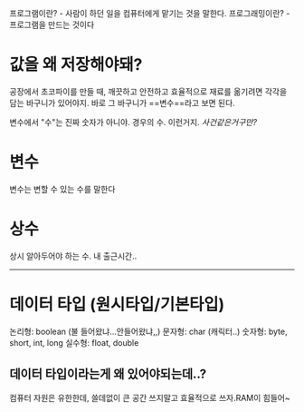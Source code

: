 
프로그램이란? - 사람이 하던 일을 컴퓨터에게 맡기는 것을 말한다.
프로그래밍이란? - 프로그램을 만드는 것이다


# 값을 왜 저장해야돼?

공장에서 초코파이를 만들 때, 깨끗하고 안전하고 효율적으로 재료를 옮기려면 각각을 담는 바구니가 있어야지. 바로 그 바구니가 ==변수==라고 보면 된다.

변수에서 "수"는 진짜 숫자가 아니야. 경우의 수. 이런거지. *사건같은거구만?*

# 변수
변수는 변할 수 있는 수를 말한다

# 상수
상시 알아두어야 하는 수. 
내 출근시간.. 


---

# 데이터 타입 (원시타입/기본타입)

논리형: boolean (불 들어왔냐...안들어왔냐,,)
문자형: char (캐릭터..)
숫자형: byte, short, int, long
실수형: float, double

## 데이터 타입이라는게 왜 있어야되는데..?
컴퓨터 자원은 유한한데, 쓸데없이 큰 공간 쓰지말고 효율적으로 쓰자.RAM이 힘들어~



